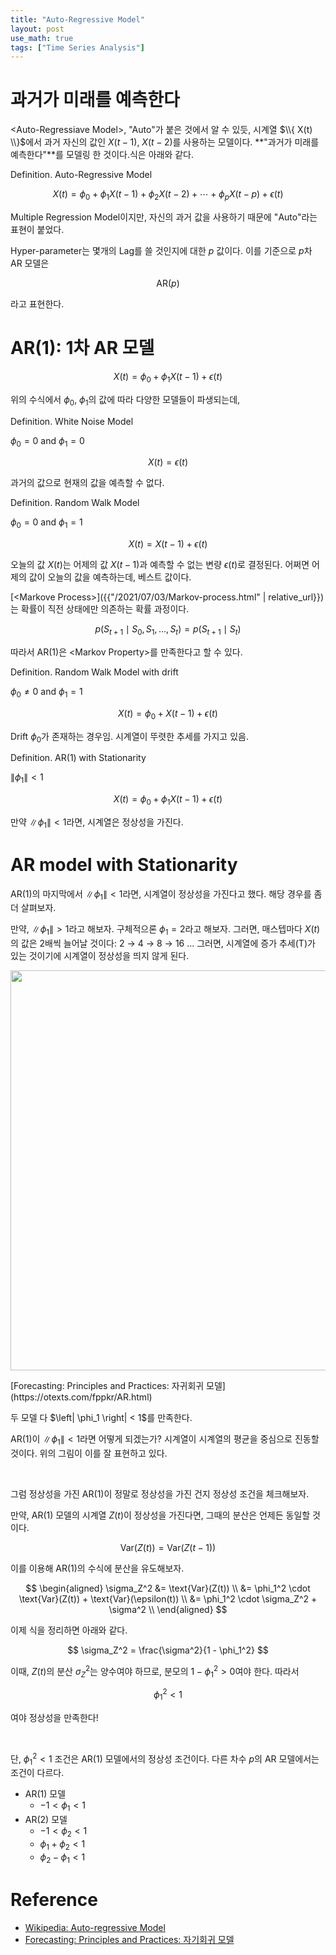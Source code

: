 ```yaml
---
title: "Auto-Regressive Model"
layout: post
use_math: true
tags: ["Time Series Analysis"]
---
```


# 과거가 미래를 예측한다

\<Auto-Regressiave Model\>, "Auto"가 붙은 것에서 알 수 있듯, 시계열 $\\{ X(t) \\}$에서 과거 자신의 값인 $X(t-1)$, $X(t-2)$를 사용하는 모델이다. **"과거가 미래를 예측한다"**를 모델링 한 것이다.식은 아래와 같다.

<div class="definition" markdown="1">

<span class="statement-title">Definition.</span> Auto-Regressive Model<br>

$$
X(t) = \phi_0 + \phi_1 X(t-1) + \phi_2 X(t-2) + \cdots + \phi_p X(t-p) + \epsilon(t)
$$

</div>

Multiple Regression Model이지만, 자신의 과거 값을 사용하기 때문에 "Auto"라는 표현이 붙었다.

Hyper-parameter는 몇개의 Lag를 쓸 것인지에 대한 $p$ 값이다. 이를 기준으로 $p$차 AR 모델은

$$
\text{AR}(p)
$$

라고 표현한다.

# AR(1): 1차 AR 모델

$$
X(t) = \phi_0 + \phi_1 X(t-1) + \epsilon(t)
$$

위의 수식에서 $\phi_0$, $\phi_1$의 값에 따라 다양한 모델들이 파생되는데,

<div class="statement" markdown="1">

<span class="statement-title">Definition.</span> White Noise Model<br>

$\phi_0 = 0$ and $\phi_1 = 0$

$$
X(t) = \epsilon(t)
$$

과거의 값으로 현재의 값을 예측할 수 없다.

</div>

<div class="statement" markdown="1">

<span class="statement-title">Definition.</span> Random Walk Model<br>

$\phi_0 = 0$ and $\phi_1 = 1$

$$
X(t) = X(t-1) + \epsilon(t)
$$

오늘의 값 $X(t)$는 어제의 값 $X(t-1)$과 예측할 수 없는 변량 $\epsilon(t)$로 결정된다. 어쩌면 어제의 값이 오늘의 값을 예측하는데, 베스트 값이다.

[\<Markove Process\>]({{"/2021/07/03/Markov-process.html" | relative_url}})는 확률이 직전 상태에만 의존하는 확률 과정이다.

$$
p(S_{t+1} \mid S_0, S_1, \dots, S_t) = p(S_{t+1} \mid S_t)
$$

따라서 AR(1)은 \<Markov Property\>를 만족한다고 할 수 있다.

</div>

<div class="statement" markdown="1">

<span class="statement-title">Definition.</span> Random Walk Model with drift<br>

$\phi_0 \ne 0$ and $\phi_1 = 1$

$$
X(t) = \phi_0 + X(t-1) + \epsilon(t)
$$

Drift $\phi_0$가 존재하는 경우임. 시계열이 뚜렷한 추세를 가지고 있음.

</div>

<div class="statement" markdown="1">

<span class="statement-title">Definition.</span> AR(1) with Stationarity<br>

$\left\| \phi_1 \right\| < 1$

$$
X(t) = \phi_0 + \phi_1 X(t-1) + \epsilon(t)
$$

만약 $\left\| \phi_1 \right\| < 1$라면, 시계열은 정상성을 가진다.

</div>

# AR model with Stationarity

AR(1)의 마지막에서 $\left\| \phi_1 \right\| < 1$라면, 시계열이 정상성을 가진다고 했다. 해당 경우를 좀더 살펴보자.

만약, $\left\| \phi_1 \right\| > 1$라고 해보자. 구체적으론 $\phi_1 = 2$라고 해보자. 그러면, 매스텝마다 $X(t)$의 값은 2배씩 늘어날 것이다: 2 → 4 → 8 → 16 ... 그러면, 시계열에 증가 추세(T)가 있는 것이기에 시계열이 정상성을 띄지 않게 된다.

<div class="img-wrapper">
  <img src="https://otexts.com/fppkr/fpp_files/figure-html/arp-1.png" width="640px">
  <p markdown="1">
    [Forecasting: Principles and Practices: 자귀회귀 모델](https://otexts.com/fppkr/AR.html)
  </p>
  <p arkdown="1">
    두 모델 다 $\left| \phi_1 \right| < 1$를 만족한다.
  </p>
</div>

AR(1)이 $\left\| \phi_1 \right\| < 1$라면 어떻게 되겠는가? 시계열이 시계열의 평균을 중심으로 진동할 것이다. 위의 그림이 이를 잘 표현하고 있다.

<br/>

그럼 정상성을 가진 AR(1)이 정말로 정상성을 가진 건지 정상성 조건을 체크해보자.

만약, AR(1) 모델의 시계열 $Z(t)$이 정상성을 가진다면, 그때의 분산은 언제든 동일할 것이다.

$$
\text{Var}(Z(t)) = \text{Var}(Z(t-1))
$$

이를 이용해 AR(1)의 수식에 분산을 유도해보자.

$$
\begin{aligned}
  \sigma_Z^2 
  &= \text{Var}(Z(t)) \\
  &= \phi_1^2 \cdot \text{Var}(Z(t)) + \text{Var}(\epsilon(t)) \\
  &= \phi_1^2 \cdot \sigma_Z^2 + \sigma^2 \\
\end{aligned}
$$

이제 식을 정리하면 아래와 같다.

$$
\sigma_Z^2 = \frac{\sigma^2}{1 - \phi_1^2}
$$

이때, $Z(t)$의 분산 $\sigma_Z^2$는 양수여야 하므로, 분모의 $1 - \phi_1^2 > 0$여야 한다. 따라서

$$
\phi_1^2 < 1
$$

여야 정상성을 만족한다!

<br/>

단, $\phi_1^2 < 1$ 조건은 AR(1) 모델에서의 정상성 조건이다. 다른 차수 $p$의 AR 모델에서는 조건이 다르다.

- AR(1) 모델
  - $-1 < \phi_1 < 1$
- AR(2) 모델
  - $-1 < \phi_2 < 1$
  - $\phi_1 + \phi_2 < 1$
  - $\phi_2 - \phi_1 < 1$

# Reference

- [Wikipedia: Auto-regressive Model](https://en.wikipedia.org/wiki/Autoregressive_model)
- [Forecasting: Principles and Practices: 자기회귀 모델](https://otexts.com/fppkr/AR.html)

